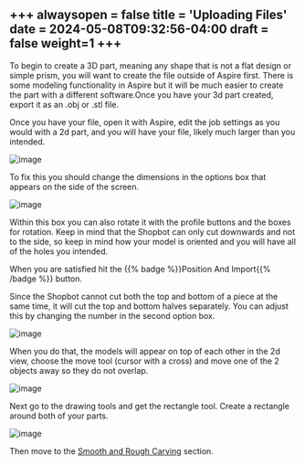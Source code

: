 +++
alwaysopen = false
title = 'Uploading Files'
date = 2024-05-08T09:32:56-04:00
draft = false
weight=1
+++
---
To begin to create a 3D part, meaning any shape that is not a flat design or simple prism, you will want to create the file outside of Aspire first. There is some modeling functionality in Aspire but it will be much easier to create the part with a different software.Once you have your 3d part created, export it as an .obj or .stl file.

Once you have your file, open it with Aspire, edit the job settings as you would with a 2d part, and you will have your file, likely much larger than you intended.

![image](/images/248.jpg)

To fix this you should change the dimensions in the options box that appears on the side of the screen. 

![image](/images/249.jpg)

Within this box you can also rotate it with the profile buttons and the boxes for rotation. Keep in mind that the Shopbot can only cut downwards and not to the side, so keep in mind how your model is oriented and you will have all of the holes you intended. 

When you are satisfied hit the {{% badge %}}Position And Import{{% /badge %}} button.

Since the Shopbot cannot cut both the top and bottom of a piece at the same time, it will cut the top and bottom halves separately. You can adjust this by changing the number in the second option box.

![image](/images/250.jpg)

When you do that, the models will appear on top of each other in the 2d view, choose the move tool (cursor with a cross) and move one of the 2 objects away so they do not overlap.

![image](/images/251.jpg)

Next go to the drawing tools and get the rectangle tool. Create a rectangle around both of your parts. 

![image](/images/252.jpg)

Then move to the [Smooth and Rough Carving](https://cid.friendscentral.org/cnc/3d-cutting/smoothrough/index.html) section.






